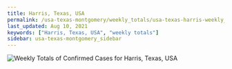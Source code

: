 ```yaml
---
title: Harris, Texas, USA
permalink: /usa-texas-montgomery/weekly_totals/usa-texas-harris-weekly_totals.html
last_updated: Aug 10, 2021
keywords: ["Harris, Texas, USA", "weekly totals"]
sidebar: usa-texas-montgomery_sidebar
---
```


![Weekly Totals of Confirmed Cases for Harris, Texas, USA](/covid_tracker/images/graphs/usa-texas-harris-weekly_totals_graph.png)
